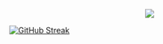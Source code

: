 <div align="center">
  <img src="https://media3.giphy.com/media/v1.Y2lkPTc5MGI3NjExNmU2dDc3NDhkNzgycXg2bmQzZjNsN2owbXEwZDZ4ZXBuZWd4cG5zMCZlcD12MV9pbnRlcm5hbF9naWZfYnlfaWQmY3Q9Zw/Vbtc9VG51NtzT1Qnv1/giphy.gif"/>
</div>

[![GitHub Streak](http://github-readme-streak-stats.herokuapp.com?user=dmitryzhvinklis&theme=dark&background=000000)](https://git.io/streak-stats)
